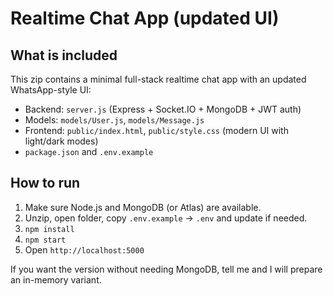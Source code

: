 # Realtime Chat App (updated UI)

## What is included
This zip contains a minimal full-stack realtime chat app with an updated WhatsApp-style UI:
- Backend: `server.js` (Express + Socket.IO + MongoDB + JWT auth)
- Models: `models/User.js`, `models/Message.js`
- Frontend: `public/index.html`, `public/style.css` (modern UI with light/dark modes)
- `package.json` and `.env.example`

## How to run
1. Make sure Node.js and MongoDB (or Atlas) are available.
2. Unzip, open folder, copy `.env.example` -> `.env` and update if needed.
3. `npm install`
4. `npm start`
5. Open `http://localhost:5000`

If you want the version without needing MongoDB, tell me and I will prepare an in-memory variant.
